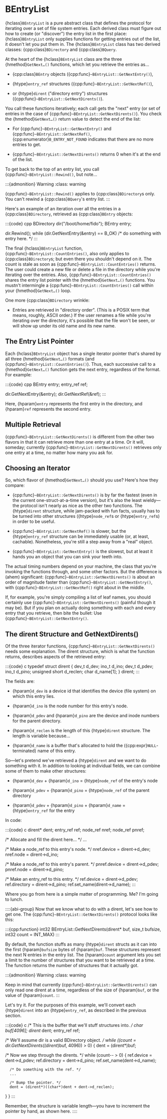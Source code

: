 # BEntryList

{hclass}`BEntryList` is a pure abstract class that defines the protocol for
iterating over a set of file system entries. Each derived class must figure
out how to create (or "discover") the entry list in the first place:
{hclass}`BEntryList` only supplies functions for getting entries out of the
list, it doesn't let you put them in. The {hclass}`BEntryList` class has
two derived classes: {cpp:class}`BDirectory` and {cpp:class}`BQuery`.

At the heart of the {hclass}`BEntryList` class are the three
{hmethod}`GetNext…()` functions, which let you retrieve the entries as…

- {cpp:class}`BEntry` objects ({cpp:func}`~BEntryList::GetNextEntry()`),

- {htype}`entry_ref` structures ({cpp:func}`~BEntryList::GetNextRef()`),

- or {htype}`dirent` ("directory entry") structures
  ({cpp:func}`~BEntryList::GetNextDirents()`).

You call these functions iteratively; each call gets the "next" entry (or
set of entries in the case of {cpp:func}`~BEntryList::GetNextDirents()`).
You check the {hmethod}`GetNext…()` return value to detect the end of the
list:

- For {cpp:func}`~BEntryList::GetNextEntry()` and
  {cpp:func}`~BEntryList::GetNextRef()`,
  {cpp:enumerator}`B_ENTRY_NOT_FOUND` indicates that there are no more
  entries to get.

- {cpp:func}`~BEntryList::GetNextDirents()` returns 0 when it's at the end
  of the list.

To get back to the top of an entry list, you call
{cpp:func}`~BEntryList::Rewind()`, but note…

:::{admonition} Warning
:class: warning






{cpp:func}`~BEntryList::Rewind()` applies to {cpp:class}`BDirectory`s only.
You can't rewind a {cpp:class}`BQuery`'s entry list.
:::

Here's an example of an iteration over all the entries in a
{cpp:class}`BDirectory`, retrieved as {cpp:class}`BEntry` objects:

:::{code} cpp
BDirectory dir("/boot/home/fido");
BEntry entry;

dir.Rewind();
while (dir.GetNextEntry(&entry) == B_OK)
   /* do something with entry here. */
:::

The final {hclass}`BEntryList` function,
{cpp:func}`~BEntryList::CountEntries()`, also only applies to
{cpp:class}`BDirectory`s; but even there you shouldn't depend on it. The
count is stale as soon as {cpp:func}`~BEntryList::CountEntries()` returns.
The user could create a new file or delete a file in the directory while
you're iterating over the entries. Also,
{cpp:func}`~BEntryList::CountEntries()` shares the entry list pointer with
the {hmethod}`GetNext…()` functions. You mustn't intermingle a
{cpp:func}`~BEntryList::CountEntries()` call within your
{hmethod}`GetNext…()` loop.

One more {cpp:class}`BDirectory` wrinkle:

- Entries are retrieved in "directory order". (This is a POSIX term that
  means, roughly, ASCII order.) If the user renames a file while you're
  iterating over the directory, it's possible that the file won't be seen,
  or will show up under its old name and its new name.

## The Entry List Pointer

Each {hclass}`BEntryList` object has a single iterator pointer that's
shared by all three {hmethod}`GetNext…()` formats (and
{cpp:func}`~BEntryList::CountEntries()`). Thus, each successive call to a
{hmethod}`GetNext…()` function gets the next entry, regardless of the
format. For example:

:::{code} cpp
BEntry entry;
entry_ref ref;

dir.GetNextEntry(&entry);
dir.GetNextRef(&ref);
:::

Here, {hparam}`entry` represents the first entry in the directory, and
{hparam}`ref` represents the second entry.

## Multiple Retrieval

{cpp:func}`~BEntryList::GetNextDirents()` is different from the other two
flavors in that it can retrieve more than one entry at a time. Or it will,
someday; currently {cpp:func}`~BEntryList::GetNextDirents()` retrieves only
one entry at a time, no matter how many you ask for.

## Choosing an Iterator

So, which flavor of {hmethod}`GetNext…()` should you use? Here's how they
compare:

- {cpp:func}`~BEntryList::GetNextDirents()` is by far the fastest (even in
  the current one-struct-at-a-time version), but it's also the least
  wieldy—the protocol isn't nearly as nice as the other two functions. The
  {htype}`dirent` structure, while jam-packed with fun facts, usually has
  to be turned into other structures ({htype}`node_ref`s or
  {htype}`entry_ref`s) in order to be useful.

- {cpp:func}`~BEntryList::GetNextRef()` is slower, but the
  {htype}`entry_ref` structure can be immediately usable (or, at least,
  cachable). Nonetheless, you're still a step away from a "real" object.

- {cpp:func}`~BEntryList::GetNextEntry()` is the slowest, but at least it
  hands you an object that you can sink your teeth into.

The actual timing numbers depend on your machine, the class that you're
invoking the functions through, and some other factors. But the difference
is (ahem) significant: {cpp:func}`~BEntryList::GetNextDirents()` is about
an order of magnitude faster than {cpp:func}`~BEntryList::GetNextEntry()`,
with {cpp:func}`~BEntryList::GetNextRef()` right about in the middle.

If, for example, you're simply compiling a list of leaf names, you should
certainly use {cpp:func}`~BEntryList::GetNextDirents()` (painful though it
may be). But if you plan on actually doing something with each and every
entry that you retrieve, then bite the bullet: Use
{cpp:func}`~BEntryList::GetNextEntry()`.

## The dirent Structure and GetNextDirents()

Of the three iterator functions, {cpp:func}`~BEntryList::GetNextDirents()`
needs some explanation. The dirent structure, which is what the function
returns, describes aspects of the retrieved entry:

:::{code} c
typedef struct dirent {
   dev_t d_dev;
   ino_t d_ino;
   dev_t d_pdev;
   ino_t d_pino;
   unsigned short d_reclen;
   char d_name[1];
} dirent;
:::

The fields are:

- {hparam}`d_dev` is a device id that identifies the device (file system)
  on which this entry lies.

- {hparam}`d_ino` is the node number for this entry's node.

- {hparam}`d_pdev` and {hparam}`d_pino` are the device and inode numbers
  for the parent directory.

- {hparam}`d_reclen` is the length of this {htype}`dirent` structure. The
  length is variable because…

- {hparam}`d_name` is a buffer that's allocated to hold the
  ({cpp:expr}`NULL`-terminated) name of this entry.

So—let's pretend we've retrieved a {htype}`dirent` and we want to do
something with it. In addition to looking at individual fields, we can
combine some of them to make other structures:

- {hparam}`d_dev` + {hparam}`d_ino` = {htype}`node_ref` of the entry's node

- {hparam}`d_pdev` + {hparam}`d_pino` = {htype}`node_ref` of the parent
  directory

- {hparam}`d_pdev` + {hparam}`d_pino` + {hparam}`d_name` =
  {htype}`entry_ref` for the entry

In code:

:::{code} c
dirent* dent;
entry_ref ref;
node_ref nref;
node_ref pnref;

/* Allocate and fill the dirent here... */
...

/* Make a node_ref to this entry's node. */
nref.device = dirent->d_dev;
nref.node = dirent->d_ino;

/* Make a node_ref to this entry's parent. */
pnref.device = dirent->d_pdev;
pnref.node = dirent->d_pino;

/* Make an entry_ref to this entry. */
ref.device = dirent->d_pdev;
ref.directory = dirent->d_pino;
ref.set_name(dirent->d_name);
:::

Where you go from here is a simple matter of programming. Me? I'm going to
lunch.

::::{abi-group}
Now that we know what to do with a dirent, let's see how to get one. The
{cpp:func}`~BEntryList::GetNextDirents()` protocol looks like this:

:::{cpp:function} int32 BEntryList::GetNextDirents(dirent* buf, size_t bufsize, int32 count = INT_MAX)
:::

By default, the function stuffs as many {htype}`dirent` structs as it can
into the first {hparam}`bufsize` bytes of {hparam}`buf`. These structures
represent the next N entries in the entry list. The {hparam}`count`
argument lets you set a limit to the number of structures that you want to
be retrieved at a time. The function returns the number of structures that
it actually got.

:::{admonition} Warning
:class: warning






Keep in mind that currently {cpp:func}`~BEntryList::GetNextDirents()` can
only read one dirent at a time, regardless of the size of {hparam}`buf`, or
the value of {hparam}`count`.
:::

Let's try it. For the purposes of this example, we'll convert each
{htype}`dirent` into an {htype}`entry_ref`, as described in the previous
section.

:::{code} c
/* This is the buffer that we'll stuff structures into. */
char buf[4096];
dirent* dent;
entry_ref ref;

/* We'll assume dir is a valid BDirectory object. */
while ((count = dir.GetNextDirents((dirent*)buf, 4096)) > 0) {
   dent = (dirent*)buf;

   /* Now we step through the dirents. */
   while (count-- > 0) {
      ref.device = dent->d_pdev;
      ref.directory = dent->d_pino;
      ref.set_name(dent->d_name);

      /* Do something with the ref. */
      ...

      /* Bump the pointer. */
      dent = (dirent*)((char*)dent + dent->d_reclen);
   }
}
:::

Remember, the structure is variable length—you have to increment the
pointer by hand, as shown here.
::::
